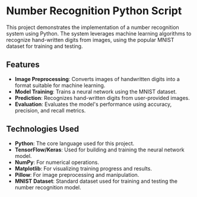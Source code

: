 # Number Recognition Python Script

This project demonstrates the implementation of a number recognition system using Python. 
The system leverages machine learning algorithms to recognize hand-written digits from images, using the popular MNIST dataset for training and testing.

## Features

- **Image Preprocessing**: Converts images of handwritten digits into a format suitable for machine learning.
- **Model Training**: Trains a neural network using the MNIST dataset.
- **Prediction**: Recognizes hand-written digits from user-provided images.
- **Evaluation**: Evaluates the model's performance using accuracy, precision, and recall metrics.

## Technologies Used

- **Python**: The core language used for this project.
- **TensorFlow/Keras**: Used for building and training the neural network model.
- **NumPy**: For numerical operations.
- **Matplotlib**: For visualizing training progress and results.
- **Pillow**: For image preprocessing and manipulation.
- **MNIST Dataset**: Standard dataset used for training and testing the number recognition model.